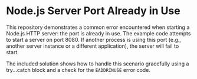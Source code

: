 # Node.js Server Port Already in Use

This repository demonstrates a common error encountered when starting a Node.js HTTP server: the port is already in use.  The example code attempts to start a server on port 8080. If another process is using this port (e.g., another server instance or a different application), the server will fail to start. 

The included solution shows how to handle this scenario gracefully using a try...catch block and a check for the `EADDRINUSE` error code.
